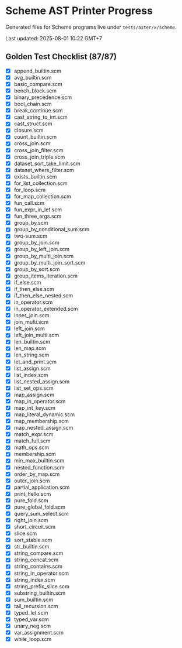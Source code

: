 # Scheme AST Printer Progress

Generated files for Scheme programs live under `tests/aster/x/scheme`.

Last updated: 2025-08-01 10:22 GMT+7

## Golden Test Checklist (87/87)
- [x] append_builtin.scm
- [x] avg_builtin.scm
- [x] basic_compare.scm
- [x] bench_block.scm
- [x] binary_precedence.scm
- [x] bool_chain.scm
- [x] break_continue.scm
- [x] cast_string_to_int.scm
- [x] cast_struct.scm
- [x] closure.scm
- [x] count_builtin.scm
- [x] cross_join.scm
- [x] cross_join_filter.scm
- [x] cross_join_triple.scm
- [x] dataset_sort_take_limit.scm
- [x] dataset_where_filter.scm
- [x] exists_builtin.scm
- [x] for_list_collection.scm
- [x] for_loop.scm
- [x] for_map_collection.scm
- [x] fun_call.scm
- [x] fun_expr_in_let.scm
- [x] fun_three_args.scm
- [x] group_by.scm
- [x] group_by_conditional_sum.scm
- [x] two-sum.scm
- [x] group_by_join.scm
- [x] group_by_left_join.scm
- [x] group_by_multi_join.scm
- [x] group_by_multi_join_sort.scm
- [x] group_by_sort.scm
- [x] group_items_iteration.scm
- [x] if_else.scm
- [x] if_then_else.scm
- [x] if_then_else_nested.scm
- [x] in_operator.scm
- [x] in_operator_extended.scm
- [x] inner_join.scm
- [x] join_multi.scm
- [x] left_join.scm
- [x] left_join_multi.scm
- [x] len_builtin.scm
- [x] len_map.scm
- [x] len_string.scm
- [x] let_and_print.scm
- [x] list_assign.scm
- [x] list_index.scm
- [x] list_nested_assign.scm
- [x] list_set_ops.scm
- [x] map_assign.scm
- [x] map_in_operator.scm
- [x] map_int_key.scm
- [x] map_literal_dynamic.scm
- [x] map_membership.scm
- [x] map_nested_assign.scm
- [x] match_expr.scm
- [x] match_full.scm
- [x] math_ops.scm
- [x] membership.scm
- [x] min_max_builtin.scm
- [x] nested_function.scm
- [x] order_by_map.scm
- [x] outer_join.scm
- [x] partial_application.scm
- [x] print_hello.scm
- [x] pure_fold.scm
- [x] pure_global_fold.scm
- [x] query_sum_select.scm
- [x] right_join.scm
- [x] short_circuit.scm
- [x] slice.scm
- [x] sort_stable.scm
- [x] str_builtin.scm
- [x] string_compare.scm
- [x] string_concat.scm
- [x] string_contains.scm
- [x] string_in_operator.scm
- [x] string_index.scm
- [x] string_prefix_slice.scm
- [x] substring_builtin.scm
- [x] sum_builtin.scm
- [x] tail_recursion.scm
- [x] typed_let.scm
- [x] typed_var.scm
- [x] unary_neg.scm
- [x] var_assignment.scm
- [x] while_loop.scm

